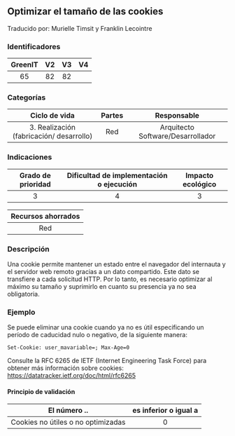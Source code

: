 ## Optimizar el tamaño de las cookies
Traducido por: Murielle Timsit y Franklin Lecointre

### Identificadores

| GreenIT | V2  | V3  | V4  |
|:-------:|:----:|:----:|:----:|
|  65   | 82  | 82  | |

### Categorías

| Ciclo de vida | Partes | Responsable |
|:---------:|:----:|:----:|
| 3. Realización (fabricación/ desarrollo) | Red | Arquitecto Software/Desarrollador |

### Indicaciones

| Grado de prioridad   | Dificultad de implementación o ejecución | Impacto ecológico   |
|:-------------------:|:-------------------------:|:---------------------:|
| 3 | 4 | 3 |

| Recursos ahorrados |
|:----------------------------------------------------------:|
| Red  |

### Descripción

Una cookie permite mantener un estado entre el navegador del internauta y el servidor web remoto gracias a un dato compartido.
Este dato se transfiere a cada solicitud HTTP.
Por lo tanto, es necesario optimizar al máximo su tamaño y suprimirlo en cuanto su presencia ya no sea obligatoria.

### Ejemplo

Se puede eliminar una cookie cuando ya no es útil especificando un período de caducidad nulo o negativo, de la siguiente manera:
```
Set-Cookie: user_mavariable=; Max-Age=0
```
Consulte la RFC 6265 de IETF (Internet Engineering Task Force) para obtener más información sobre cookies:
https://datatracker.ietf.org/doc/html/rfc6265

#### Principio de validación

| El número ..   | es inferior o igual a   |  
|-------------------|:-------------------------:|
| Cookies no útiles o no optimizadas  | 0 |
